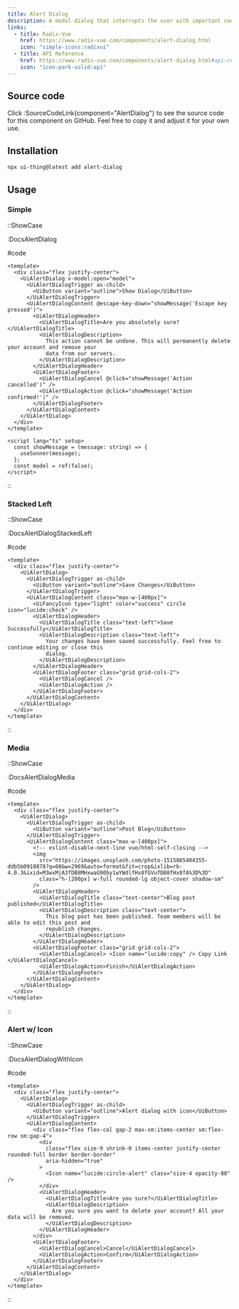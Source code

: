 ```yaml
---
title: Alert Dialog
description: A modal dialog that interrupts the user with important content and expects a response.
links:
  - title: Radix-Vue
    href: https://www.radix-vue.com/components/alert-dialog.html
    icon: "simple-icons:radixui"
  - title: API Reference
    href: https://www.radix-vue.com/components/alert-dialog.html#api-reference
    icon: "icon-park-solid:api"
---
```


## Source code

Click :SourceCodeLink{component="AlertDialog"} to see the source code for this component on GitHub. Feel free to copy it and adjust it for your own use.

## Installation

```bash
npx ui-thing@latest add alert-dialog
```

## Usage

### Simple

::ShowCase

:DocsAlertDialog

#code

<!-- automd:file src="../../app/components/content/Docs/AlertDialog/DocsAlertDialog.vue" code lang="vue" -->

```vue [DocsAlertDialog.vue]
<template>
  <div class="flex justify-center">
    <UiAlertDialog v-model:open="model">
      <UiAlertDialogTrigger as-child>
        <UiButton variant="outline">Show Dialog</UiButton>
      </UiAlertDialogTrigger>
      <UiAlertDialogContent @escape-key-down="showMessage('Escape key pressed')">
        <UiAlertDialogHeader>
          <UiAlertDialogTitle>Are you absolutely sure?</UiAlertDialogTitle>
          <UiAlertDialogDescription>
            This action cannot be undone. This will permanently delete your account and remove your
            data from our servers.
          </UiAlertDialogDescription>
        </UiAlertDialogHeader>
        <UiAlertDialogFooter>
          <UiAlertDialogCancel @click="showMessage('Action cancelled')" />
          <UiAlertDialogAction @click="showMessage('Action confirmed!')" />
        </UiAlertDialogFooter>
      </UiAlertDialogContent>
    </UiAlertDialog>
  </div>
</template>

<script lang="ts" setup>
  const showMessage = (message: string) => {
    useSonner(message);
  };
  const model = ref(false);
</script>

```

<!-- /automd -->

::

### Stacked Left

::ShowCase

:DocsAlertDialogStackedLeft

#code

<!-- automd:file src="../../app/components/content/Docs/AlertDialog/DocsAlertDialogStackedLeft.vue" code lang="vue" -->

```vue [DocsAlertDialogStackedLeft.vue]
<template>
  <div class="flex justify-center">
    <UiAlertDialog>
      <UiAlertDialogTrigger as-child>
        <UiButton variant="outline">Save Changes</UiButton>
      </UiAlertDialogTrigger>
      <UiAlertDialogContent class="max-w-[400px]">
        <UiFancyIcon type="light" color="success" circle icon="lucide:check" />
        <UiAlertDialogHeader>
          <UiAlertDialogTitle class="text-left">Save Successfully</UiAlertDialogTitle>
          <UiAlertDialogDescription class="text-left">
            Your changes have been saved successfully. Feel free to continue editing or close this
            dialog.
          </UiAlertDialogDescription>
        </UiAlertDialogHeader>
        <UiAlertDialogFooter class="grid grid-cols-2">
          <UiAlertDialogCancel />
          <UiAlertDialogAction />
        </UiAlertDialogFooter>
      </UiAlertDialogContent>
    </UiAlertDialog>
  </div>
</template>

```

<!-- /automd -->

::

### Media

::ShowCase

:DocsAlertDialogMedia

#code

<!-- automd:file src="../../app/components/content/Docs/AlertDialog/DocsAlertDialogMedia.vue" code lang="vue" -->

```vue [DocsAlertDialogMedia.vue]
<template>
  <div class="flex justify-center">
    <UiAlertDialog>
      <UiAlertDialogTrigger as-child>
        <UiButton variant="outline">Post Blog</UiButton>
      </UiAlertDialogTrigger>
      <UiAlertDialogContent class="max-w-[400px]">
        <!-- eslint-disable-next-line vue/html-self-closing -->
        <img
          src="https://images.unsplash.com/photo-1515865404355-ddb5b0910878?q=60&w=2969&auto=format&fit=crop&ixlib=rb-4.0.3&ixid=M3wxMjA3fDB8MHxwaG90by1wYWdlfHx8fGVufDB8fHx8fA%3D%3D"
          class="h-[200px] w-full rounded-lg object-cover shadow-sm"
        />
        <UiAlertDialogHeader>
          <UiAlertDialogTitle class="text-center">Blog post published</UiAlertDialogTitle>
          <UiAlertDialogDescription class="text-center">
            This blog post has been published. Team members will be able to edit this post and
            republish changes.
          </UiAlertDialogDescription>
        </UiAlertDialogHeader>
        <UiAlertDialogFooter class="grid grid-cols-2">
          <UiAlertDialogCancel> <Icon name="lucide:copy" /> Copy Link </UiAlertDialogCancel>
          <UiAlertDialogAction>Finish</UiAlertDialogAction>
        </UiAlertDialogFooter>
      </UiAlertDialogContent>
    </UiAlertDialog>
  </div>
</template>

```

<!-- /automd -->

::

### Alert w/ Icon

::ShowCase

:DocsAlertDialogWithIcon

#code

<!-- automd:file src="../../app/components/content/Docs/AlertDialog/DocsAlertDialogWithIcon.vue" code lang="vue" -->

```vue [DocsAlertDialogWithIcon.vue]
<template>
  <div class="flex justify-center">
    <UiAlertDialog>
      <UiAlertDialogTrigger as-child>
        <UiButton variant="outline">Alert dialog with icon</UiButton>
      </UiAlertDialogTrigger>
      <UiAlertDialogContent>
        <div class="flex flex-col gap-2 max-sm:items-center sm:flex-row sm:gap-4">
          <div
            class="flex size-9 shrink-0 items-center justify-center rounded-full border border-border"
            aria-hidden="true"
          >
            <Icon name="lucide:circle-alert" class="size-4 opacity-80" />
          </div>
          <UiAlertDialogHeader>
            <UiAlertDialogTitle>Are you sure?</UiAlertDialogTitle>
            <UiAlertDialogDescription>
              Are you sure you want to delete your account? All your data will be removed.
            </UiAlertDialogDescription>
          </UiAlertDialogHeader>
        </div>
        <UiAlertDialogFooter>
          <UiAlertDialogCancel>Cancel</UiAlertDialogCancel>
          <UiAlertDialogAction>Confirm</UiAlertDialogAction>
        </UiAlertDialogFooter>
      </UiAlertDialogContent>
    </UiAlertDialog>
  </div>
</template>

```

<!-- /automd -->

::
